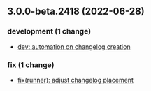 ## 3.0.0-beta.2418 (2022-06-28)

### development (1 change)

- [dev: automation on changelog creation](QuickBox/development/v3-development@26334f03aad0ce2dcfae5d07f6091943fc925d38)

### fix (1 change)

- [fix(runner): adjust changelog placement](QuickBox/development/v3-development@eee8decfd3df3ddd6119c3c12c6bfc2ca294bf36)


